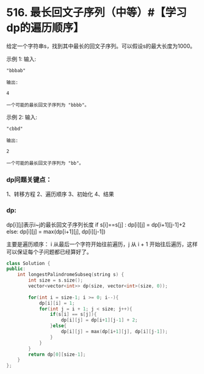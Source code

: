 # 516. 最长回文子序列（中等）#【学习dp的遍历顺序】

给定一个字符串s，找到其中最长的回文子序列。可以假设s的最大长度为1000。

示例 1:
    输入:

    "bbbab"

    输出:

    4

    一个可能的最长回文子序列为 "bbbb"。

示例 2:
    输入:

    "cbbd"

    输出:

    2

    一个可能的最长回文子序列为 "bb"。

### dp问题关键点：
1、转移方程
2、遍历顺序
3、初始化
4、结果

### dp:
dp[i][j]表示i~j的最长回文子序列长度
if s[i]==s[j] : dp[i][j] = dp[i+1][j-1]+2
else: dp[i][j] = max(dp[i+1][j], dp[i][j-1])

主要是遍历顺序：
i 从最后一个字符开始往前遍历，j 从 i + 1 开始往后遍历，这样可以保证每个子问题都已经算好了。

```c++
class Solution {
public:
    int longestPalindromeSubseq(string s) {
        int size = s.size();
        vector<vector<int>> dp(size, vector<int>(size, 0));
        
        for(int i = size-1; i >= 0; i--){
            dp[i][i] = 1;
            for(int j = i + 1; j < size; j++){
                if(s[i] == s[j]){
                    dp[i][j] = dp[i+1][j-1] + 2;
                }else{
                    dp[i][j] = max(dp[i+1][j], dp[i][j-1]);
                }
            }
        }
        return dp[0][size-1];
    }
};
```